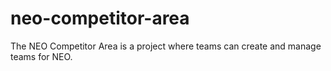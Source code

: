 # neo-competitor-area
The NEO Competitor Area is a project where teams can create and manage teams for NEO.
